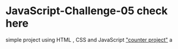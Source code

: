 # JavaScript-Challenge-05 check here
simple project using HTML , CSS and JavaScript <a href="#">"counter project"</a>
<a>a</a>
